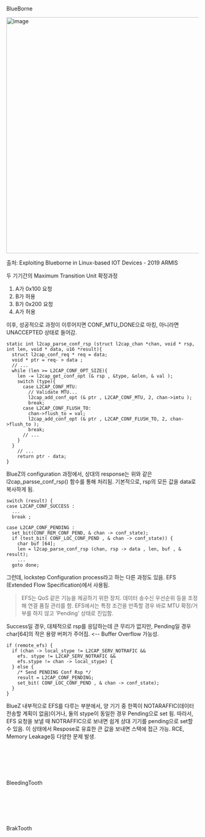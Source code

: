 &nbsp;
---
&nbsp;

BlueBorne

<img width="963" height="617" alt="image" src="https://github.com/user-attachments/assets/eabde90a-cff1-45f1-a50d-a733ed464043" />

출처: Exploiting Blueborne in Linux-based IOT Devices - 2019 ARMIS

두 기기간의 Maximum Transition Unit 확정과정

1. A가 0x100 요청
2. B가 허용
3. B가 0x200 요청
4. A가 허용

이후, 성공적으로 과정이 이루어지면 CONF_MTU_DONE으로 마킹, 아니라면 UNACCEPTED 상태로 들어감.

```
static int l2cap_parse_conf_rsp (struct l2cap_chan *chan, void * rsp, int len, void * data, u16 *result){
  struct l2cap_conf_req * req = data;
  void * ptr = req- > data ;
  // ...
  while (len >= L2CAP_CONF_OPT_SIZE){
    len -= l2cap_get_conf_opt (& rsp , &type, &olen, & val );
    switch (type){
      case L2CAP_CONF_MTU:
        // Validate MTU...
        l2cap_add_conf_opt (& ptr , L2CAP_CONF_MTU, 2, chan->imtu );
        break;
      case L2CAP_CONF_FLUSH_TO:
        chan->flush_to = val;
        l2cap_add_conf_opt (& ptr , L2CAP_CONF_FLUSH_TO, 2, chan->flush_to );
        break;
      // ...
    }
  }
    // ...
    return ptr - data;
}
```

BlueZ의 configuration 과정에서, 상대의 response는 위와 같은 l2cap_parsse_conf_rsp() 함수를 통해 처리됨. 기본적으로, rsp의 모든 값을 data로 복사하게 됨.

```
switch (result) {
case L2CAP_CONF_SUCCESS :
  ...
  break ;

case L2CAP_CONF_PENDING :
  set_bit(CONF_REM_CONF_PEND, & chan -> conf_state);
  if (test_bit( CONF_LOC_CONF_PEND , & chan -> conf_state)) {
    char buf [64];
    len = l2cap_parse_conf_rsp (chan, rsp -> data , len, buf , & result);
    ...
  goto done;
```

그런데, lockstep Configuration process라고 하는 다른 과정도 있음. EFS (Extended Flow Specification)에서 사용됨. 
> EFS는 QoS 같은 기능을 제공하기 위한 장치. 데이터 송수신 우선순위 등을 조정해 연결 품질 관리를 함.
EFS에서는 특정 조건을 만족할 경우 바로 MTU 확정/거부를 하지 않고 'Pending' 상태로 진입함.

Success일 경우, 대체적으로 rsp를 응답하는데 큰 무리가 없지만, Pending일 경우 char[64]의 작은 용량 버퍼가 주어짐. <-- Buffer Overflow 가능성.

```
if (remote_efs) {
  if (chan -> local_stype != L2CAP_SERV_NOTRAFIC &&
    efs. stype != L2CAP_SERV_NOTRAFIC &&
    efs.stype != chan -> local_stype) {
  } else {
    /* Send PENDING Conf Rsp */
    result = L2CAP_CONF_PENDING;
    set_bit( CONF_LOC_CONF_PEND , & chan -> conf_state);
  }
}
```

BlueZ 내부적으로 EFS를 다루는 부분에서, 양 기기 중 한쪽이 NOTARAFFIC(데이터 전송할 계획이 없음)이거나, 둘의 stype이 동일한 경우 Pending으로 set 됨. 따라서, EFS 요청을 보낼 때 NOTRAFFIC으로 보내면 쉽게 상대 기기를 pending으로 set할 수 있음. 이 상태에서 Respose로 유효한 큰 값을 보내면 스택에 접근 가능. RCE, Memory Leakage등 다양한 문제 발생.

&nbsp;
---
&nbsp;

BleedingTooth


&nbsp;
---
&nbsp;

BrakTooth
